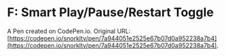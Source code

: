 # F: Smart Play/Pause/Restart Toggle

A Pen created on CodePen.io. Original URL: [https://codepen.io/snorkltv/pen/7a944051e2525e67b07d0a952238a7b4](https://codepen.io/snorkltv/pen/7a944051e2525e67b07d0a952238a7b4).

